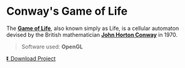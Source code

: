 # Conway's Game of Life
The **[Game of Life](https://en.wikipedia.org/wiki/Conway%27s_Game_of_Life)**, also known simply as Life, is a cellular automaton devised by the British mathematician **[John Horton Conway](https://en.wikipedia.org/wiki/John_Horton_Conway)** in 1970.

> Software used: **OpenGL**

[:arrow_double_down: Download Project](https://github.com/FattyMieo/GameOfLife/releases/tag/1.0)
